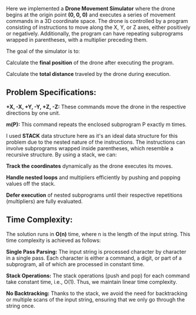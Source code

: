 Here we implemented a **Drone Movement Simulator** where the drone begins at the origin point **(0, 0, 0)** and executes a series of movement commands in a 3D coordinate space. The drone is controlled by a program consisting of instructions to move along the X, Y, or Z axes, either positively or negatively. Additionally, the program can have repeating subprograms wrapped in parentheses, with a multiplier preceding them.

The goal of the simulator is to:

Calculate the **final position** of the drone after executing the program.

Calculate the **total distance** traveled by the drone during execution.

## Problem Specifications:

**+X, -X, +Y, -Y, +Z, -Z:** These commands move the drone in the respective directions by one unit.

**m(P):** This command repeats the enclosed subprogram P exactly m times.

I used **STACK** data structure here as it's an ideal data structure for this problem due to the nested nature of the instructions. The instructions can involve subprograms wrapped inside parentheses, which resemble a recursive structure. By using a stack, we can:

**Track the coordinates** dynamically as the drone executes its moves.

**Handle nested loops** and multipliers efficiently by pushing and popping values off the stack.

**Defer execution** of nested subprograms until their respective repetitions (multipliers) are fully evaluated.

## Time Complexity:

The solution runs in **O(n)** time, where n is the length of the input string. This time complexity is achieved as follows:

**Single Pass Parsing:** The input string is processed character by character in a single pass. Each character is either a command, a digit, or part of a subprogram, all of which are processed in constant time.

**Stack Operations:** The stack operations (push and pop) for each command take constant time, i.e., O(1). Thus, we maintain linear time complexity.

**No Backtracking:** Thanks to the stack, we avoid the need for backtracking or multiple scans of the input string, ensuring that we only go through the string once.

